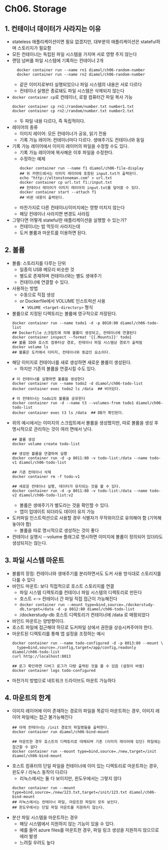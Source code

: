 # Ch06. Storage

## 1. 컨테이너 데이터가 사라지는 이유
* stateless 애플리케이션이면 필요 없겠지만, 대부분의 애플리케이션은 stateful하며 스토리지가 필요함
* 모든 컨테이너는 독립된 파일 시스템을 가지며 서로 영향 주지 않는다
* 랜덤 넘버를 파일 시스템에 기록하는 컨테이너 2개
  ```shell
    docker container run --name rn1 diamol/ch06-random-number
    docker container run --name rn2 diamol/ch06-random-number
  ```
  * 같은 이미지로부터 실행되었으나 파일 시스템의 내용은 서로 다르다
  * 컨테이너 실행은 종료돼도 파일 시스템은 삭제되지 않는다
* `docker container cp`로 컨테이너, 로컬 컴퓨터간 파일 복사 가능
  ```shell
  docker container cp rn1:/random/number.txt number1.txt
  docker container cp rn2:/random/number.txt number2.txt
  ```
  * 두 파일 내용 다르다, 즉 독립적이다.
* 레이어의 종류
  * 이미지 레이어: 모든 컨테이너가 공유, 읽기 전용
  * 기록 가능 레이어: 컨테이너마다 다르다. 생애주기도 컨테이너와 동일
* 기록 가능 레이어에서 이미지 레이어의 파일을 수정할 수도 있다.
  * 기록 가능 레이어에 복사해온 이후 파일을 수정한다.
  * 수정하는 예제
    ```shell
    docker container run --name f1 diamol/ch06-file-display
    ## 위 커맨드에서는 이미지 레이어에 포함된 input.txt가 출력된다.
    echo "http://eltonstoneman.com" > url.txt
    docker container cp url.txt f1:/input.txt
    ## 컨테이너 레이어가 이미지 레이어의 input.txt를 덮어쓸 수 있다.
    docker container start --attach f1
    ## 바뀐 내용이 출력된다.
    ```
  * 마찬가지로 다른 컨테이너/이미지에는 영향 미치지 않는다
  * 해당 컨테이너 사라지면 변경도 사라짐
* 그렇다면 어떻게 stateful한 애플리케이션을 실행할 수 있는가?
  * 컨테이너는 밥 먹듯이 사라지는데
  * 도커 볼륨과 마운트를 이용하면 된다.

## 2. 볼륨
* 볼륨: 스토리지를 다루는 단위
  * 일종의 USB 메모리 비슷한 것
  * 별도로 존재하며 컨테이너와는 별도 생애주기
  * 컨테이너에 연결할 수 있다.
* 사용하는 방법
  * 수동으로 직접 생성
  * or Dockerfile에서 VOLUME 인스트럭션 사용
    * `VOLUME <target-directory>` 형식
* 볼륨으로 지정된 디렉토리는 볼륨에 영구적으로 저장된다.
  ```shell
  docker container run --name todo1 -d -p 8010:80 diamol/ch06-todo-list
  ## Dockerfile 스크립트에 의해 볼륨이 생성되고, 컨테이너에 연결된다
  docker container inspect --format '{{.Mounts}}' todo1
  ## 볼륨 ID와 호스트 컴퓨터상 경로, 컨테이너 파일 시스템상 경로가 출력됨
  docker volume ls
  ## 볼륨은 도커에서 이미지, 컨테이너와 동급인 요소이다.
  ```
* 해당 이미지로 컨테이너를 새로 생성하면 새로운 볼륨이 생성된다.
  * 하지만 기존의 볼륨을 연결시킬 수도 있다.
  ```shell
  # 이 컨테이너를 실행하면 볼륨을 생성한다
  docker container run --name todo2 -d diamol/ch06-todo-list
  docker container exec todo2 ls /data  ## 비어있다.
  
  # 이 컨테이너는 todo1의 볼륨을 공유한다
  docker container run -d --name t3 --volumes-from todo1 diamol/ch06-todo-list
  docker container exec t3 ls /data  ## DB가 확인된다.
  ```
* 위의 예시에서는 이미지의 스크립트에서 볼륨을 생성했지만, 따로 볼륨을 생성 후 명시적으로 관리하는 것이 여러 면에서 낫다.
  ```shell
  ## 볼륨 생성
  docker volume create todo-list
  
  ## 생성된 볼륨을 연결하여 실행
  docker container run -d -p 8011:80 -v todo-list:/data --name todo-v1 diamol/ch06-todo-list
  
  ## 기존 컨테이너 삭제
  docker container rm -f todo-v1
  
  ## 새로운 컨테이너 실행, 데이터가 유지되는 것을 볼 수 있다.
  docker container run -d -p 8011:80 -v todo-list:/data --name todo-v2 diamol/ch06-todo-list:v2
  ```
  * 볼륨은 생애주기가 별도라는 것을 확인할 수 있다.
  * 앱이 업데이트 되더라도 데이터 유지 가능
* 도커파일 인스트럭션으로 사용할 경우 식별자가 무작위이므로 유의해야 함 (기억해놓아야 함)
  * 볼륨을 따로 명시적으로 생성하는 것이 좋다
* 컨테이너 실행시 --volume 플래그로 명시하면 이미지에 볼륨이 정의되어 있더라도 생성되지는 않는다.


## 3. 파일 시스템 마운트
* 볼륨의 장점: 컨테이너와 생애주기를 분리하면서도 도커 사용 방식대로 스토리지를 다룰 수 있다
* 바인드 마운트: 보다 직접적으로 호스트 스토리지를 연결
  * 파일 시스템 디렉토리를 컨테이너 파일 시스템의 디렉토리로 만든다
  * 호스트 <-> 컨테이너 간 파일 직접 접근이 가능해진다
  * `docker container run --mount type=bind,source=./dockerstudy-db,target=/data
    -d -p 8012:80 diamol/ch06-todo-list`
  * /dockerstudy-db 호스트 디렉토리가 컨테이너에 /data 로 매핑되었다
* 바인드 마운트는 양방향이다.
* 호스트 파일에 접근해야 하므로 도커파일 상에서 권한을 상승시켜주어야 한다.
* 마운트된 디렉토리를 통해 앱 설정을 조정하는 예시
  ```shell
  docker container run --name todo-configured -d -p 8013:80 --mount \
    type=bind,source=./config,target=/app/config,readonly diamol/ch06-todo-list
  curl http://localhost:8013
  
  ## 로그 확인하면 디버그 로그가 다량 출력된 것을 볼 수 있음 (설정이 바뀜)
  docker container logs todo-configured
  ```
* 마찬가지 방법으로 네트워크 드라이브도 마운트 가능하다

## 4. 마운트의 한계
* 이미지 레이어에 이미 존재하는 경로의 파일을 똑같이 마운트하는 경우, 이미지 레이어 파일에는 접근 불가능해진다
  ```shell
  ## 아래 컨테이너는 /init 경로의 파일명들을 출력한다.
  docker container run diamol/ch06-bind-mount
  
  ## 마운트한 경우 호스트의 디렉토리로 대체되며 기존 (이미지 레이어에 있던) 파일에는 접근할 수 없다
  docker container run --mount type=bind,source=./new,target=/init diamol/ch06-bind-mount
  ```
* 호스트 컴퓨터의 단일 파일을 컨테이너에 이미 있는 디렉토리로 마운트하는 경우, 윈도우 / 리눅스 동작이 다르다
  * 리눅스에서는 둘 다 보이지만, 윈도우에서는 그렇지 않다
  ```shell
  docker container run --mount type=bind,source=./new/123.txt,target=/init/123.txt diamol/ch06-bind-mount
  ## 리눅스에서는 컨테이너 파일, 마운트한 파일이 모두 보인다.
  ## 윈도우에서는 단일 파일 마운트를 지원하지 않는다.
  ```
* 분산 파일 시스템을 마운트하는 경우 
  * 해당 시스템에서 지원하지 않는 기능이 있을 수 있다.
  * 예를 들어 azure files를 마운트한 경우, 파일 링크 생성을 지원하지 않으므로 에러 발생
  * 느려질 우려도 높다
